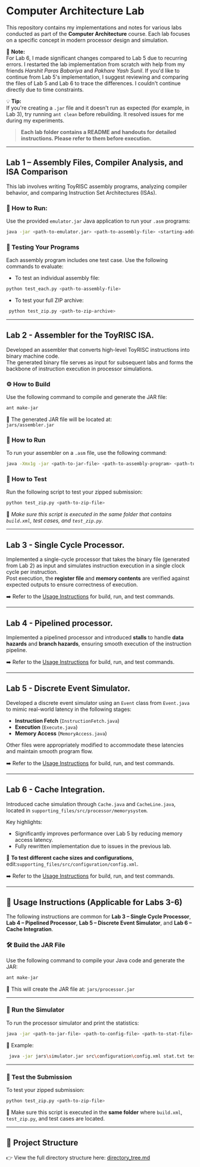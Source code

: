 # Computer Architecture Lab

This repository contains my implementations and notes for various labs conducted as part of the **Computer Architecture** course. Each lab focuses on a specific concept in modern processor design and simulation.  

📌 **Note:**  
For Lab 6, I made significant changes compared to Lab 5 due to recurring errors. I restarted the lab implementation from scratch with help from my friends *Harshit Paras Babariya* and *Pakhare Yash Sunil*. If you'd like to continue from Lab 5's implementation, I suggest reviewing and comparing the files of Lab 5 and Lab 6 to trace the differences. I couldn't continue directly due to time constraints.

💡 **Tip:**  
If you're creating a `.jar` file and it doesn't run as expected (for example, in Lab 3), try running `ant clean` before rebuilding. It resolved issues for me during my experiments.

> **Each lab folder contains a README and handouts for detailed instructions. Please refer to them before execution.**

---


## Lab 1 – Assembly Files, Compiler Analysis, and ISA Comparison

This lab involves writing ToyRISC assembly programs, analyzing compiler behavior, and comparing Instruction Set Architectures (ISAs).

### 🔧 How to Run:

Use the provided `emulator.jar` Java application to run your `.asm` programs:

```bash
java -jar <path-to-emulator.jar> <path-to-assembly-file> <starting-address> <ending-address>
```

### 🧪 Testing Your Programs
Each assembly program includes one test case. Use the following commands to evaluate:
- To test an individual assembly file:
```bash
python test_each.py <path-to-assembly-file>
```
- To test your full ZIP archive:
```bash
 python test_zip.py <path-to-zip-archive>
```

---

## Lab 2 - Assembler for the ToyRISC ISA.

Developed an assembler that converts high-level ToyRISC instructions into binary machine code.  
The generated binary file serves as input for subsequent labs and forms the backbone of instruction execution in processor simulations.

### ⚙️ How to Build

Use the following command to compile and generate the JAR file:

```bash
ant make-jar
```

📁 The generated JAR file will be located at:  
`jars/assembler.jar`

### 🚀 How to Run

To run your assembler on a `.asm` file, use the following command:

```bash
java -Xmx1g -jar <path-to-jar-file> <path-to-assembly-program> <path-to-object-file>
```

### 🧪 How to Test

Run the following script to test your zipped submission:

```bash
python test_zip.py <path-to-zip-file>
```

📌 *Make sure this script is executed in the same folder that contains `build.xml`, test cases, and `test_zip.py`.*

---


## Lab 3 - Single Cycle Processor.

Implemented a single-cycle processor that takes the binary file (generated from Lab 2) as input and simulates instruction execution in a single clock cycle per instruction.  
Post execution, the **register file** and **memory contents** are verified against expected outputs to ensure correctness of execution.


➡️ Refer to the [Usage Instructions](#usage-instructions-applicable-for-labs-3-6) for build, run, and test commands.

---

## Lab 4 - Pipelined processor.

Implemented a pipelined processor and introduced **stalls** to handle **data hazards** and **branch hazards**, ensuring smooth execution of the instruction pipeline.


➡️ Refer to the [Usage Instructions](#usage-instructions-applicable-for-labs-3-6) for build, run, and test commands.

---

## Lab 5 - Discrete Event Simulator.

Developed a discrete event simulator using an `Event` class from `Event.java` to mimic real-world latency in the following stages:
- **Instruction Fetch** (`InstructionFetch.java`)
- **Execution** (`Execute.java`)
- **Memory Access** (`MemoryAccess.java`)

Other files were appropriately modified to accommodate these latencies and maintain smooth program flow.


➡️ Refer to the [Usage Instructions](#usage-instructions-applicable-for-labs-3-6) for build, run, and test commands.

---

## Lab 6 - Cache Integration.

Introduced cache simulation through `Cache.java` and `CacheLine.java`, located in `supporting_files/src/processor/memorysystem`.

Key highlights:
- Significantly improves performance over Lab 5 by reducing memory access latency.
- Fully rewritten implementation due to issues in the previous lab.

📁 **To test different cache sizes and configurations**, edit:`supporting_files/src/configuration/config.xml`. 

➡️ Refer to the [Usage Instructions](#usage-instructions-applicable-for-labs-3-6) for build, run, and test commands.

---

## 📌 Usage Instructions (Applicable for Labs 3-6)

The following instructions are common for **Lab 3 – Single Cycle Processor**, **Lab 4 – Pipelined Processor**, **Lab 5 – Discrete Event Simulator**, and **Lab 6 – Cache Integration**.

### 🛠️ Build the JAR File

Use the following command to compile your Java code and generate the JAR:

```bash
ant make-jar
```

📍 This will create the JAR file at:  `jars/processor.jar` 

---

### 🚀 Run the Simulator

To run the processor simulator and print the statistics:

```bash
java -jar <path-to-jar-file> <path-to-config-file> <path-to-stat-file> <path-to-object-file>
```

📝 Example:

```bash
 java -jar jars\simulator.jar src\configuration\config.xml stat.txt test_cases\descending.out
```

---

### 🧪 Test the Submission

To test your zipped submission:

```bash
python test_zip.py <path-to-zip-file>
```

📌 Make sure this script is executed in the **same folder** where `build.xml`, `test_zip.py`, and test cases are located.

---

## 📂 Project Structure

👉 View the full directory structure here: [directory_tree.md](directory_tree.md)
